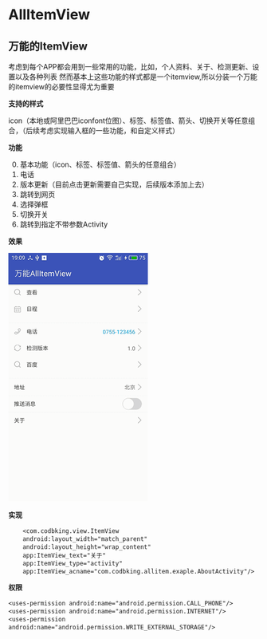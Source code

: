 # AllItemView
## 万能的ItemView ##

考虑到每个APP都会用到一些常用的功能，比如，个人资料、关于、检测更新、设置以及各种列表
然而基本上这些功能的样式都是一个itemview,所以分装一个万能的itemview的必要性显得尤为重要

**支持的样式**

  icon（本地或阿里巴巴iconfont位图）、标签、标签值、箭头、切换开关等任意组合，（后续考虑实现输入框的一些功能，和自定义样式）

**功能**

  0.  基本功能（icon、标签、标签值、箭头的任意组合）
  1.  电话
  2.  版本更新（目前点击更新需要自己实现，后续版本添加上去）
  3.  跳转到网页
  4.  选择弹框
  5.  切换开关
  6.  跳转到指定不带参数Activity

**效果**

![Alt text](my.gif)



**实现**

        <com.codbking.view.ItemView
        android:layout_width="match_parent"
        android:layout_height="wrap_content"
        app:ItemView_text="关于"
        app:ItemView_type="activity"
        app:ItemView_acname="com.codbking.allitem.exaple.AboutActivity"/>

>


**权限**

    <uses-permission android:name="android.permission.CALL_PHONE"/>
    <uses-permission android:name="android.permission.INTERNET"/>
    <uses-permission android:name="android.permission.WRITE_EXTERNAL_STORAGE"/>
>






